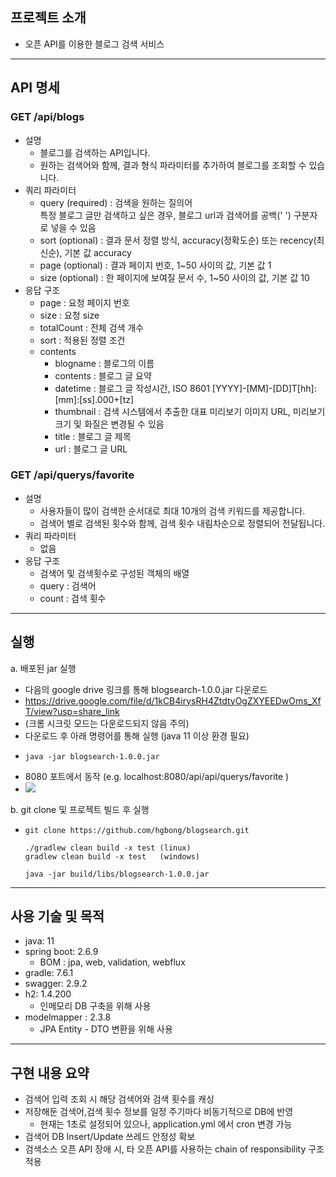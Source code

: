 ## 프로젝트 소개
- 오픈 API를 이용한 블로그 검색 서비스
---

## API 명세
### GET /api/blogs
- 설명
  - 블로그를 검색하는 API입니다.
  - 원하는 검색어와 함께, 결과 형식 파라미터를 추가하여 블로그를 조회할 수 있습니다.
- 쿼리 파라미터
  - query (required) : 검색을 원하는 질의어</br>특정 블로그 글만 검색하고 싶은 경우, 블로그 url과 검색어를 공백(' ') 구분자로 넣을 수 있음
  - sort (optional) : 결과 문서 정렬 방식, accuracy(정확도순) 또는 recency(최신순), 기본 값 accuracy
  - page (optional) : 결과 페이지 번호, 1~50 사이의 값, 기본 값 1
  - size (optional) : 한 페이지에 보여질 문서 수, 1~50 사이의 값, 기본 값 10
- 응답 구조
  - page : 요청 페이지 번호
  - size : 요청 size
  - totalCount : 전체 검색 개수
  - sort : 적용된 정렬 조건
  - contents
    - blogname : 블로그의 이름 
    - contents : 블로그 글 요약
    - datetime : 블로그 글 작성시간, ISO 8601 [YYYY]-[MM]-[DD]T[hh]:[mm]:[ss].000+[tz]
    - thumbnail : 검색 시스템에서 추출한 대표 미리보기 이미지 URL, 미리보기 크기 및 화질은 변경될 수 있음
    - title : 블로그 글 제목
    - url : 블로그 글 URL

### GET /api/querys/favorite
- 설명
  - 사용자들이 많이 검색한 순서대로 최대 10개의 검색 키워드를 제공합니다.
  - 검색어 별로 검색된 횟수와 함께, 검색 횟수 내림차순으로 정렬되어 전달됩니다.
- 쿼리 파라미터
  - 없음
- 응답 구조
  - 검색어 및 검색횟수로 구성된 객체의 배열
  - query : 검색어
  - count : 검색 횟수

--- 
## 실행
a. 배포된 jar 실행
- 다음의 google drive 링크를 통해 blogsearch-1.0.0.jar 다운로드 
- https://drive.google.com/file/d/1kCB4irysRH4ZtdtyOgZXYEEDwOms_XfT/view?usp=share_link
- (크롬 시크릿 모드는 다운로드되지 않음 주의)
- 다운로드 후 아래 명령어를 통해 실행 (java 11 이상 환경 필요)
- ```shell
  java -jar blogsearch-1.0.0.jar
  ```
- 8080 포트에서 동작 (e.g. localhost:8080/api/api/querys/favorite )
- <img src="src/main/resources/static/swagger_ui.png" />

b. git clone 및 프로젝트 빌드 후 실행
- ```shell
  git clone https://github.com/hgbong/blogsearch.git
  
  ./gradlew clean build -x test (linux)
  gradlew clean build -x test   (windows)
  
  java -jar build/libs/blogsearch-1.0.0.jar
  ```
---

## 사용 기술 및 목적
- java: 11
- spring boot: 2.6.9
  - BOM : jpa, web, validation, webflux
- gradle: 7.6.1
- swagger: 2.9.2 
- h2: 1.4.200
  - 인메모리 DB 구축을 위해 사용
- modelmapper : 2.3.8
  - JPA Entity - DTO 변환을 위해 사용
---

## 구현 내용 요약
- 검색어 입력 조회 시 해당 검색어와 검색 횟수를 캐싱
- 저장해둔 검색어,검색 횟수 정보를 일정 주기마다 비동기적으로 DB에 반영
  - 현재는 1초로 설정되어 있으나, application.yml 에서 cron 변경 가능
- 검색어 DB Insert/Update 쓰레드 안정성 확보
- 검색소스 오픈 API 장애 시, 타 오픈 API를 사용하는 chain of responsibility 구조 적용
